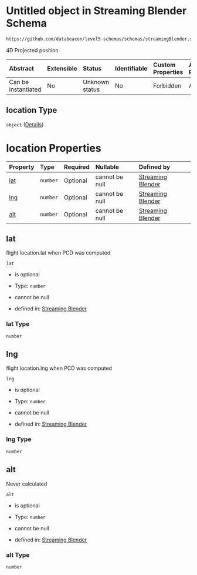 # Untitled object in Streaming Blender Schema

```txt
https://github.com/databeacon/level5-schemas/schemas/streamingBlender.schema.json#/properties/pcds/properties/ownship/properties/location
```

4D Projected position

| Abstract            | Extensible | Status         | Identifiable | Custom Properties | Additional Properties | Access Restrictions | Defined In                                                                                      |
| :------------------ | :--------- | :------------- | :----------- | :---------------- | :-------------------- | :------------------ | :---------------------------------------------------------------------------------------------- |
| Can be instantiated | No         | Unknown status | No           | Forbidden         | Allowed               | none                | [streamingBlender.schema.json\*](../../out/streamingBlender.schema.json "open original schema") |

## location Type

`object` ([Details](streamingblender-properties-pcds-properties-ownship-properties-location.md))

# location Properties

| Property    | Type     | Required | Nullable       | Defined by                                                                                                                                                                                                                                                                |
| :---------- | :------- | :------- | :------------- | :------------------------------------------------------------------------------------------------------------------------------------------------------------------------------------------------------------------------------------------------------------------------ |
| [lat](#lat) | `number` | Optional | cannot be null | [Streaming Blender](streamingblender-properties-pcds-properties-ownship-properties-location-properties-lat.md "https://github.com/databeacon/level5-schemas/schemas/streamingBlender.schema.json#/properties/pcds/properties/ownship/properties/location/properties/lat") |
| [lng](#lng) | `number` | Optional | cannot be null | [Streaming Blender](streamingblender-properties-pcds-properties-ownship-properties-location-properties-lng.md "https://github.com/databeacon/level5-schemas/schemas/streamingBlender.schema.json#/properties/pcds/properties/ownship/properties/location/properties/lng") |
| [alt](#alt) | `number` | Optional | cannot be null | [Streaming Blender](streamingblender-properties-pcds-properties-ownship-properties-location-properties-alt.md "https://github.com/databeacon/level5-schemas/schemas/streamingBlender.schema.json#/properties/pcds/properties/ownship/properties/location/properties/alt") |

## lat

flight location.lat when PCD was computed

`lat`

*   is optional

*   Type: `number`

*   cannot be null

*   defined in: [Streaming Blender](streamingblender-properties-pcds-properties-ownship-properties-location-properties-lat.md "https://github.com/databeacon/level5-schemas/schemas/streamingBlender.schema.json#/properties/pcds/properties/ownship/properties/location/properties/lat")

### lat Type

`number`

## lng

flight location.lng when PCD was computed

`lng`

*   is optional

*   Type: `number`

*   cannot be null

*   defined in: [Streaming Blender](streamingblender-properties-pcds-properties-ownship-properties-location-properties-lng.md "https://github.com/databeacon/level5-schemas/schemas/streamingBlender.schema.json#/properties/pcds/properties/ownship/properties/location/properties/lng")

### lng Type

`number`

## alt

Never calculated

`alt`

*   is optional

*   Type: `number`

*   cannot be null

*   defined in: [Streaming Blender](streamingblender-properties-pcds-properties-ownship-properties-location-properties-alt.md "https://github.com/databeacon/level5-schemas/schemas/streamingBlender.schema.json#/properties/pcds/properties/ownship/properties/location/properties/alt")

### alt Type

`number`
